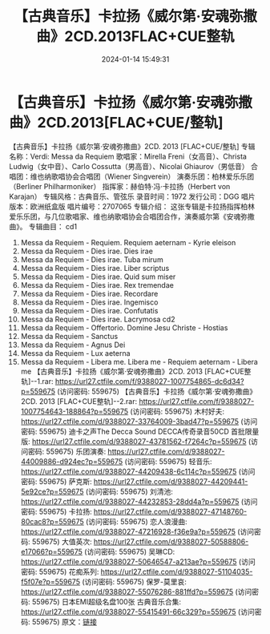 ﻿---
title: 【古典音乐】卡拉扬《威尔第·安魂弥撒曲》2CD.2013FLAC+CUE整轨
date: 2024-01-14 15:49:31
categories: 古典音乐、新世纪、纯音雅乐
tags: 纯音雅乐
---
# 【古典音乐】卡拉扬《威尔第·安魂弥撒曲》2CD.2013[FLAC+CUE/整轨]

【古典音乐】卡拉扬《威尔第·安魂弥撒曲》2CD. 2013
[FLAC+CUE/整轨]
专辑名称：Verdi: Messa da Requiem
歌唱家：Mirella Freni（女高音）、Christa Ludwig（女中音）、Carlo
Cossutta（男高音）、Nicolai Ghiaurov（男低音）
合唱团：维也纳歌唱协会合唱团（Wiener Singverein）
演奏乐团：柏林爱乐乐团（Berliner Philharmoniker）
指挥家：赫伯特·冯·卡拉扬（Herbert von Karajan）
专辑风格：古典音乐、管弦乐
录音时间：1972
发行公司：DGG
唱片版本：欧洲纸盒版
唱片编号：2707065
专辑介绍：
这张专辑是卡拉扬指挥柏林爱乐乐团，与几位歌唱家、维也纳歌唱协会合唱团合作，演奏威尔第《安魂弥撒曲》。
专辑曲目：
cd1
01. Messa da Requiem - Requiem. Requiem aeternam - Kyrie
eleison
02. Messa da Requiem - Dies irae. Dies irae
03. Messa da Requiem - Dies irae. Tuba mirum
04. Messa da Requiem - Dies irae. Liber scriptus
05. Messa da Requiem - Dies irae. Quid sum miser
06. Messa da Requiem - Dies irae. Rex tremendae
07. Messa da Requiem - Dies irae. Recordare
08. Messa da Requiem - Dies irae. Ingemisco
09. Messa da Requiem - Dies irae. Confutatis
10. Messa da Requiem - Dies irae. Lacrymosa
cd2
01. Messa da Requiem - Offertorio. Domine Jesu Christe -
Hostias
02. Messa da Requiem - Sanctus
03. Messa da Requiem - Agnus Dei
04. Messa da Requiem - Lux aeterna
05. Messa da Requiem - Libera me. Libera me - Requiem aeternam -
Libera me
【古典音乐】卡拉扬《威尔第·安魂弥撒曲》2CD. 2013 [FLAC+CUE整轨]--1.rar: https://url27.ctfile.com/f/9388027-1007754865-dc6d34?p=559675
(访问密码: 559675)
【古典音乐】卡拉扬《威尔第·安魂弥撒曲》2CD. 2013 [FLAC+CUE整轨]--2.rar: https://url27.ctfile.com/f/9388027-1007754643-188864?p=559675
(访问密码: 559675)
木村好夫: https://url27.ctfile.com/d/9388027-33764009-3bad47?p=559675
(访问密码: 559675)
迪卡之声The Decca Sound DECCA传奇录音50CD 首批限量版: https://url27.ctfile.com/d/9388027-43781562-f7264c?p=559675
(访问密码: 559675)
乐团演奏: https://url27.ctfile.com/d/9388027-44009886-d924ec?p=559675
(访问密码: 559675)
轻音乐: https://url27.ctfile.com/d/9388027-44209438-6c114c?p=559675
(访问密码: 559675)
萨克斯: https://url27.ctfile.com/d/9388027-44209441-5e92ce?p=559675
(访问密码: 559675)
刘清池: https://url27.ctfile.com/d/9388027-44232853-28dd4a?p=559675
(访问密码: 559675)
卡拉扬: https://url27.ctfile.com/d/9388027-47148760-80cac8?p=559675
(访问密码: 559675)
恋人浪漫曲: https://url27.ctfile.com/d/9388027-47216928-f36e9a?p=559675
(访问密码: 559675)
大值英次: https://url27.ctfile.com/d/9388027-50588806-e17066?p=559675
(访问密码: 559675)
吴琳CD: https://url27.ctfile.com/d/9388027-50646547-a213ae?p=559675
(访问密码: 559675)
花痴系列: https://url27.ctfile.com/d/9388027-51104035-f5f07e?p=559675
(访问密码: 559675)
保罗-莫里哀: https://url27.ctfile.com/d/9388027-55076286-881ffd?p=559675
(访问密码: 559675)
日本EMI超级名盘100张 古典音乐合集: https://url27.ctfile.com/d/9388027-55415491-66c329?p=559675
(访问密码: 559675)
原文：[链接](https://blog.sina.com.cn/s/blog_1647c7e760103147w.html)